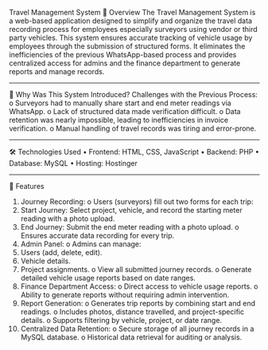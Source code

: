 Travel Management System
📘 Overview
The Travel Management System is a web-based application designed to simplify and organize the travel data recording process for employees especially surveyors using vendor or third party vehicles. This system ensures accurate tracking of vehicle usage by employees through the submission of structured forms. It eliminates the inefficiencies of the previous WhatsApp-based process and provides centralized access for admins and the finance department to generate reports and manage records.
________________________________________
🚗 Why Was This System Introduced?
Challenges with the Previous Process:
o	Surveyors had to manually share start and end meter readings via WhatsApp.
o	Lack of structured data made verification difficult.
o	Data retention was nearly impossible, leading to inefficiencies in invoice verification.
o	Manual handling of travel records was tiring and error-prone.
________________________________________
🛠️ Technologies Used
•	Frontend: HTML, CSS, JavaScript
•	Backend: PHP
•	Database: MySQL 
•	Hosting: Hostinger
________________________________________
🎯 Features
1.	Journey Recording:
o	Users (surveyors) fill out two forms for each trip:
1.	Start Journey: Select project, vehicle, and record the starting meter reading with a photo upload.
2.	End Journey: Submit the end meter reading with a photo upload.
o	Ensures accurate data recording for every trip.
2.	Admin Panel:
o	Admins can manage:
1.	Users (add, delete, edit).
2.	Vehicle details.
3.	Project assignments.
o	View all submitted journey records.
o	Generate detailed vehicle usage reports based on date ranges.
3.	Finance Department Access:
o	Direct access to vehicle usage reports.
o	Ability to generate reports without requiring admin intervention.
4.	Report Generation:
o	Generates trip reports by combining start and end readings.
o	Includes photos, distance travelled, and project-specific details.
o	Supports filtering by vehicle, project, or date range.
5.	Centralized Data Retention:
o	Secure storage of all journey records in a MySQL database.
o	Historical data retrieval for auditing or analysis.

